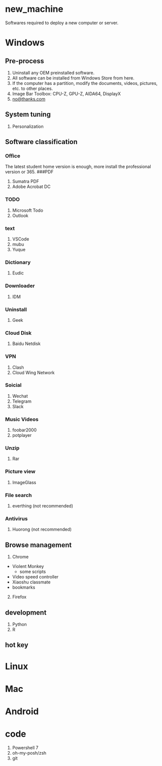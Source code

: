 # new_machine
Softwares required to deploy a new computer or server.
# Windows
## Pre-process
1. Uninstall any OEM preinstalled software.
2. All software can be installed from Windows Store from here.
3. If the computer has a partition, modify the documents, videos, pictures, etc. to other places.
4. Image Bar Toolbox: CPU-Z, GPU-Z, AIDA64, DisplayX
5. no@thanks.com
## System tuning
1. Personalization
## Software classification
### Office
The latest student home version is enough, more install the professional version or 365.
###PDF
1. Sumatra PDF
2. Adobe Acrobat DC
### TODO
1. Microsoft Todo
2. Outlook
### text
1. VSCode
2. mubu
3. Yuque
### Dictionary
1. Eudic
### Downloader
1. IDM
### Uninstall
1. Geek
### Cloud Disk
1. Baidu Netdisk
### VPN
1. Clash
2. Cloud Wing Network
### Soicial
1. Wechat
2. Telegram
3. Slack
### Music Videos
1. foobar2000
2. potplayer
### Unzip
1. Rar
### Picture view
1. ImageGlass
### File search
1. everthing (not recommended)
### Antivirus
1. Huorong (not recommended)
## Browse management
1. Chrome
  - Violent Monkey
    - some scripts
  - Video speed controller
  - Xiaoshu classmate
  - bookmarks
2. Firefox
## development
1. Python
2. R
## hot key

# Linux

# Mac

# Android

# code
1. Powershell 7
2. oh-my-posh/zsh
3. git

